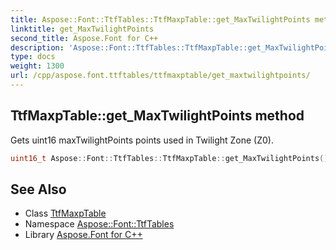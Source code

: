 ```yaml
---
title: Aspose::Font::TtfTables::TtfMaxpTable::get_MaxTwilightPoints method
linktitle: get_MaxTwilightPoints
second_title: Aspose.Font for C++
description: 'Aspose::Font::TtfTables::TtfMaxpTable::get_MaxTwilightPoints method. Gets uint16 maxTwilightPoints points used in Twilight Zone (Z0) in C++.'
type: docs
weight: 1300
url: /cpp/aspose.font.ttftables/ttfmaxptable/get_maxtwilightpoints/
---
```

## TtfMaxpTable::get_MaxTwilightPoints method


Gets uint16 maxTwilightPoints points used in Twilight Zone (Z0).

```cpp
uint16_t Aspose::Font::TtfTables::TtfMaxpTable::get_MaxTwilightPoints() const
```

## See Also

* Class [TtfMaxpTable](../)
* Namespace [Aspose::Font::TtfTables](../../)
* Library [Aspose.Font for C++](../../../)
